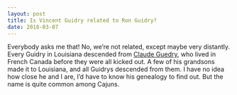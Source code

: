 ```yaml
---
layout: post
title: Is Vincent Guidry related to Ron Guidry?
date: 2018-03-07
---
```


<p>Everybody asks me that! No, we’re not related, except maybe very distantly. Every Guidry in Louisiana descended from <a href="https://www.geni.com/people/Claude-Guidry-dit-Grivois/6000000007106293231" data-qt-tooltip="geni.com">Claude Guedry</a>, who lived in French Canada before they were all kicked out. A few of his grandsons made it to Louisiana, and all Guidrys descended from them. I have no idea how close he and I are, I’d have to know his genealogy to find out. But the name is quite common among Cajuns.</p>
